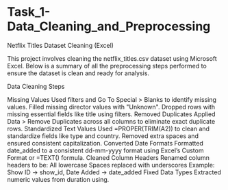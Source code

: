 # Task_1-Data_Cleaning_and_Preprocessing

Netflix Titles Dataset Cleaning (Excel)

This project involves cleaning the netflix_titles.csv dataset using Microsoft Excel. Below is a summary of all the preprocessing steps performed to ensure the dataset is clean and ready for analysis.

Data Cleaning Steps

Missing Values
Used filters and Go To Special > Blanks to identify missing values.
Filled missing director values with "Unknown".
Dropped rows with missing essential fields like title using filters.
Removed Duplicates
Applied Data > Remove Duplicates across all columns to eliminate exact duplicate rows.
Standardized Text Values
Used =PROPER(TRIM(A2)) to clean and standardize fields like type and country.
Removed extra spaces and ensured consistent capitalization.
Converted Date Formats
Formatted date_added to a consistent dd-mm-yyyy format using Excel’s Custom Format or =TEXT() formula.
Cleaned Column Headers
Renamed column headers to be:
All lowercase
Spaces replaced with underscores
Example: Show ID → show_id, Date Added → date_added
Fixed Data Types
Extracted numeric values from duration using.
